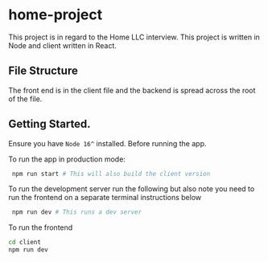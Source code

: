 # home-project
This project is in regard to the Home LLC interview. This project is written in Node and client written in React.

## File Structure
The front end is in the client file and the backend is spread across the root of the file.

## Getting Started.
Ensure you have `Node 16^` installed. Before running the app.

To run the app in production mode:

```sh
 npm run start # This will also build the client version
```

To run the development server run the following but also note you need to run the frontend on a separate terminal instructions below

```sh
 npm run dev # This runs a dev server 
```

To run the frontend

```sh
cd client
npm run dev
```

